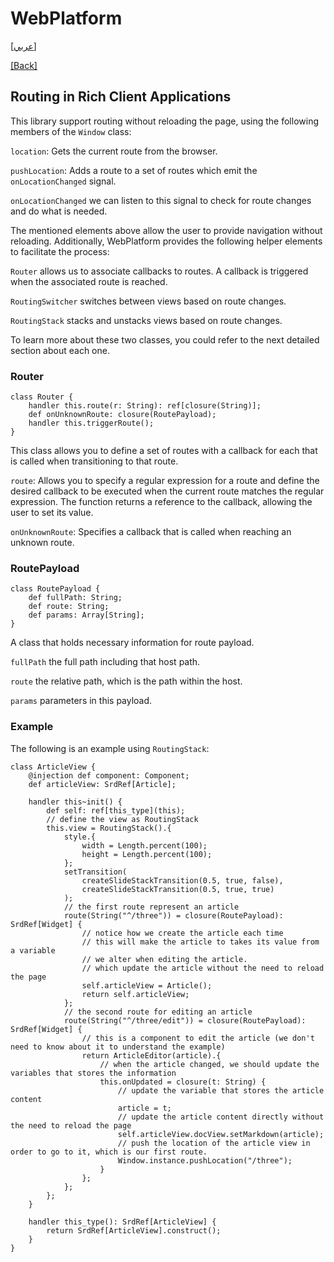# WebPlatform

[[عربي]](routing.ar.md)

[[Back]](../readme.md)

## Routing in Rich Client Applications

This library support routing without reloading the page, using the following members of the `Window`
class:

`location`: Gets the current route from the browser.

`pushLocation`: Adds a route to a set of routes which emit the `onLocationChanged` signal. 

`onLocationChanged` we can listen to this signal to check for route changes and do what is needed.

The mentioned elements above allow the user to provide navigation without reloading. Additionally,
WebPlatform provides the following helper elements to facilitate the process:

`Router` allows us to associate callbacks to routes. A callback is triggered when the associated
route is reached.

`RoutingSwitcher` switches between views based on route changes.

`RoutingStack` stacks and unstacks views based on route changes.

To learn more about these two classes, you could refer to the next detailed section about each one.

### Router

```
class Router {
    handler this.route(r: String): ref[closure(String)];
    def onUnknownRoute: closure(RoutePayload);
    handler this.triggerRoute();
}
```

This class allows you to define a set of routes with a callback for each that is called when
transitioning to that route.

`route`: Allows you to specify a regular expression for a route and define the desired callback
to be executed when the current route matches the regular expression. The function returns a
reference to the callback, allowing the user to set its value.

`onUnknownRoute`: Specifies a callback that is called when reaching an unknown route.

### RoutePayload

```
class RoutePayload {
    def fullPath: String;
    def route: String;
    def params: Array[String];
}
```

A class that holds necessary information for route payload.

`fullPath` the full path including that host path.

`route` the relative path, which is the path within the host.

`params` parameters in this payload.

### Example

The following is an example using `RoutingStack`:

```
class ArticleView {
    @injection def component: Component;
    def articleView: SrdRef[Article];

    handler this~init() {
        def self: ref[this_type](this);
        // define the view as RoutingStack
        this.view = RoutingStack().{
            style.{
                width = Length.percent(100);
                height = Length.percent(100);
            };
            setTransition(
                createSlideStackTransition(0.5, true, false),
                createSlideStackTransition(0.5, true, true)
            );
            // the first route represent an article
            route(String("^/three")) = closure(RoutePayload): SrdRef[Widget] {
                // notice how we create the article each time
                // this will make the article to takes its value from a variable
                // we alter when editing the article.
                // which update the article without the need to reload the page
                self.articleView = Article();
                return self.articleView;
            };
            // the second route for editing an article
            route(String("^/three/edit")) = closure(RoutePayload): SrdRef[Widget] {
                // this is a component to edit the article (we don't need to know about it to understand the example)
                return ArticleEditor(article).{
                    // when the article changed, we should update the variables that stores the information
                    this.onUpdated = closure(t: String) {
                        // update the variable that stores the article content
                        article = t;
                        // update the article content directly without the need to reload the page
                        self.articleView.docView.setMarkdown(article);
                        // push the location of the article view in order to go to it, which is our first route.
                        Window.instance.pushLocation("/three");
                    }
                };
            };
        };
    }

    handler this_type(): SrdRef[ArticleView] {
        return SrdRef[ArticleView].construct();
    }
}
```

